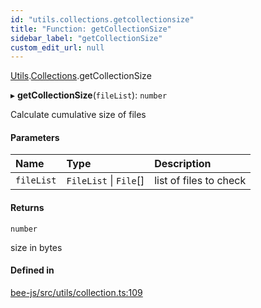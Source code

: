 ```yaml
---
id: "utils.collections.getcollectionsize"
title: "Function: getCollectionSize"
sidebar_label: "getCollectionSize"
custom_edit_url: null
---
```


[Utils](../modules/utils.md).[Collections](../modules/utils.collections.md).getCollectionSize

▸ **getCollectionSize**(`fileList`): `number`

Calculate cumulative size of files

#### Parameters

| Name | Type | Description |
| :------ | :------ | :------ |
| `fileList` | `FileList` \| `File`[] | list of files to check |

#### Returns

`number`

size in bytes

#### Defined in

[bee-js/src/utils/collection.ts:109](https://github.com/ethersphere/bee-js/blob/6f227e1/src/utils/collection.ts#L109)

